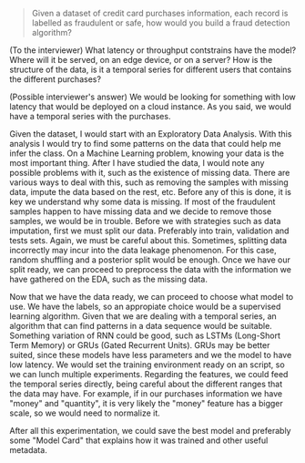 > Given a dataset of credit card purchases information, each record is labelled as fraudulent or safe, how would you build a fraud detection algorithm?

(To the interviewer) What latency or throughput contstrains have the model? Where will it be served, on an edge device, or on a server? How is the structure of the data, is it a temporal series for different users that contains the different purchases?

(Possible interviewer's answer) We would be looking for something with low latency that would be deployed on a cloud instance. As you said, we would have a temporal series with the purchases.

Given the dataset, I would start with an Exploratory Data Analysis. With this analysis I would try to find some patterns on the data that could help me infer the class. On a Machine Learning problem, knowing your data is the most important thing. After I have studied the data, I would note any possible problems with it, such as the existence of missing data. There are various ways to deal with this, such as removing the samples with missing data, impute the data based on the rest, etc. Before any of this is done, it is key we understand why some data is missing. If most of the fraudulent samples happen to have missing data and we decide to remove those samples, we would be in trouble. Before we with strategies such as data imputation, first we must split our data. Preferably into train, validation and tests sets. Again, we must be careful about this. Sometimes, splitting data incorrectly may incur into the data leakage phenomenon. For this case, random shuffling and a posterior split would be enough. Once we have our split ready, we can proceed to preprocess the data with the information we have gathered on the EDA, such as the missing data.

Now that we have the data ready, we can proceed to choose what model to use. We have the labels, so an appropiate choice would be a supervised learning algorithm. Given that we are dealing with a temporal series, an algorithm that can find patterns in a data sequence would be suitable. Something variation of RNN could be good, such as LSTMs (Long-Short Term Memory) or GRUs (Gated Recurrent Units). GRUs may be better suited, since these models have less parameters and we the model to have low latency. We would set the training environment ready on an script, so we can lunch multiple experiments. Regarding the features, we could feed the temporal series directly, being careful about the different ranges that the data may have. For example, if in our purchases information we have "money" and "quantity", it is very likely the "money" feature has a bigger scale, so we would need to normalize it.

After all this experimentation, we could save the best model and preferably some "Model Card" that explains how it was trained and other useful metadata.